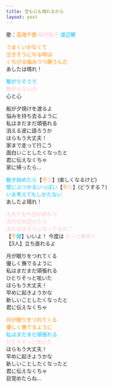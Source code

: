 ```yaml
---
title: 空も心も晴れるから
layout: post
---
```

歌：<font color="darkorange">高海千歌</font> <font color="pink">桜内梨子</font> <font color="deepskyblue">渡辺曜</font>

<p><font color="darkorange">うまくいかなくて<br />
泣きそうになる時は<br />
くちびる噛みつつ願うんだ</font><br />
あしたは晴れ！</p>

<p><font color="deepskyblue">繋がりそうで</font><br />
<font color="pink">繋がらないの</font><br />
心と心</p>

<p>船が夕焼けを渡るよ<br />
悩みを持ち去るように<br />
私はまだまだ頑張れる<br />
消える波に語ろうか<br />
ほらもう大丈夫！<br />
家まで走って行こう<br />
面白いことしたくなったと<br />
君に伝えなくちゃ<br />
家に帰ったら...</p>

<p><font color="deepskyblue">動き始めたら</font>【<font color="darkorange">千</font><font color="pink">梨</font>】(楽しくなるけど)<br />
<font color="deepskyblue">壁にぶつかるいっぱい</font>【<font color="darkorange">千</font><font color="pink">梨</font>】(どうする？)<br />
<font color="deepskyblue">いま考えてもしかたない</font><br />
あしたよ晴れ！</p>

<p><font color="pink">それでも今日が終わり</font><br />
<font color="pink">次の日を迎えたら</font><br />
<font color="pink">また泣きそうになってるの？</font><br />
【<font color="darkorange">千</font><font color="deepskyblue">曜</font>】いいよ！ 今度は <font color="pink">もっと素早く</font><br />
【3人】立ち直れるよ</p>

<p>月が眠りをつれてくる<br />
優しく撫でるように<br />
私はまだまだ頑張れる<br />
ひとりそっと呟いた<br />
ほらもう大丈夫！<br />
早めに起きようかな<br />
新しいことしたくなったと<br />
君に伝えなくちゃ</p>

<p><font color="darkorange">月が眠りをつれてくる<br />
優しく撫でるように</font><br />
<font color="deepskyblue">私はまだまだ頑張れる</font><br />
<font color="pink">ひとりそっと呟いた</font><br />
ほらもう大丈夫！<br />
早めに起きようかな<br />
新しいことしたくなったと<br />
君に伝えなくちゃ<br />
目覚めたらね...</p>